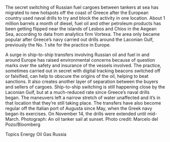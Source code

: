 The secret switching of Russian fuel cargoes between tankers at sea has migrated to new hotspots off the coast of Greece after the European country used naval drills to try and block the activity in one location.
About 1 million barrels a month of diesel, fuel oil and other petroleum products has been getting flipped near the islands of Lesbos and Chios in the Aegean Sea, according to data from analytics firm Vortexa. The area only became popular after Greece’s navy carried out drills around the Laconian Gulf, previously the No. 1 site for the practice in Europe.

A surge in ship-to-ship transfers involving Russian oil and fuel in and around Europe has raised environmental concerns because of question marks over the safety and insurance of the vessels involved.
The practice, sometimes carried out in secret with digital tracking beacons switched off or falsified, can help to obscure the origins of the oil, helping to beat sanctions. It also creates another layer of separation between the buyers and sellers of cargoes.
Ship-to-ship switching is still happening close by the Laconian Gulf, but at a much-reduced rate since Greece’s naval drills began. The maneuvers left a narrow stretch of water unaffected and it’s in that location that they’re still taking place.
The transfers have also become regular off the Italian port of Augusta since May, when the Greek navy began its exercises. On November 14, the drills were extended until mid-March.
Photograph: An oil tanker sail at sunset. Photo credit: Marcelo del Pozo/Bloomberg

Topics
Energy
Oil Gas
Russia
